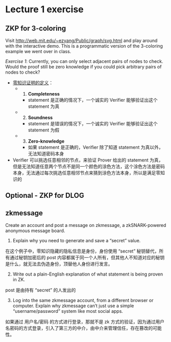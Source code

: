 # Lecture 1 exercise

## ZKP for 3-coloring

Visit http://web.mit.edu/~ezyang/Public/graph/svg.html and play around with the interactive demo. This is a programmatic version of the 3-coloring example we went over in class.

*Exercise 1*: Currently, you can only select adjacent pairs of nodes to check. Would the proof still be zero knowledge if you could pick arbitrary pairs of nodes to check?

- [零知识证明的定义](https://en.wikipedia.org/wiki/Zero-knowledge_proof)：  
	- 1. **Completeness**  
		- statement 是正确的情况下，一个诚实的 Verifier 能够验证出这个 statement 为真  
	- 2. **Soundness**  
		- statement 是错误的情况下，一个诚实的 Verifier 能够验证出这个 statement 为假  
	- 3. **Zero-knowledge**  
		- 如果 statement 是正确的，Verifier 除了知道 statement 为真以外，无法知道密码本身  
- Verifier 可以挑选任意相邻的节点，来验证 Prover 给出的 statement 为真，但是无法知道任意两个节点不是同一个颜色的涂色方法，这个涂色方法是密码本身，无法通过每次挑选任意相邻节点来猜到涂色方法本身，所以是满足零知识的  

## Optional - ZKP for DLOG

## zkmessage

Create an account and post a message on zkmessage, a zkSNARK-powered anonymous message board.

1. Explain why you need to generate and save a “secret” value.

在这个例子中，零知识隐藏的隐私信息是身份，身份使用 “secret” 秘钥替代，所有通过秘钥加密后的 post 内容都属于同一个人所有，但其他人不知道对应的秘钥是什么，就无法去伪造身份，顶替他人身份进行发言。

2. Write out a plain-English explanation of what statement is being proven in ZK.

post 是由持有 “secret” 的人发出的

3. Log into the same zkmessage account, from a different browser or computer. Explain why zkmessage can’t just use a simple “username/password” system like most social apps.

如果通过 用户名/密码 的方式进行登录，那就不是 zk 方式的验证，因为通过用户名密码的方式登录，引入了第三方的中介，由中介来管理信任，存在篡改的可能性。

